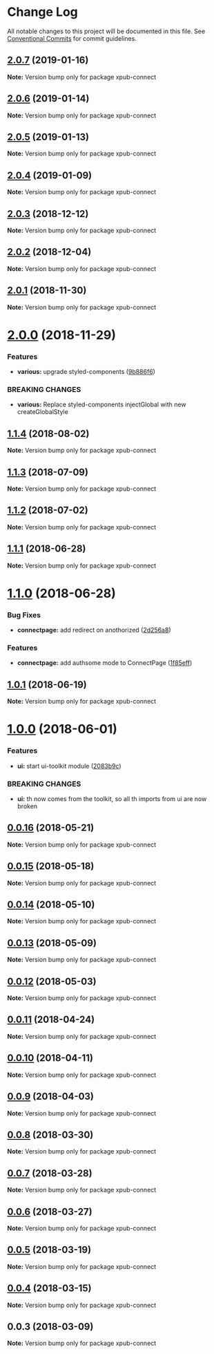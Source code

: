 # Change Log

All notable changes to this project will be documented in this file.
See [Conventional Commits](https://conventionalcommits.org) for commit guidelines.

## [2.0.7](https://gitlab.coko.foundation/pubsweet/pubsweet/compare/xpub-connect@2.0.6...xpub-connect@2.0.7) (2019-01-16)

**Note:** Version bump only for package xpub-connect





## [2.0.6](https://gitlab.coko.foundation/pubsweet/pubsweet/compare/xpub-connect@2.0.5...xpub-connect@2.0.6) (2019-01-14)

**Note:** Version bump only for package xpub-connect





## [2.0.5](https://gitlab.coko.foundation/pubsweet/pubsweet/compare/xpub-connect@2.0.4...xpub-connect@2.0.5) (2019-01-13)

**Note:** Version bump only for package xpub-connect





## [2.0.4](https://gitlab.coko.foundation/pubsweet/pubsweet/compare/xpub-connect@2.0.3...xpub-connect@2.0.4) (2019-01-09)

**Note:** Version bump only for package xpub-connect





## [2.0.3](https://gitlab.coko.foundation/pubsweet/pubsweet/compare/xpub-connect@2.0.2...xpub-connect@2.0.3) (2018-12-12)

**Note:** Version bump only for package xpub-connect





## [2.0.2](https://gitlab.coko.foundation/pubsweet/pubsweet/compare/xpub-connect@2.0.1...xpub-connect@2.0.2) (2018-12-04)

**Note:** Version bump only for package xpub-connect





## [2.0.1](https://gitlab.coko.foundation/pubsweet/pubsweet/compare/xpub-connect@2.0.0...xpub-connect@2.0.1) (2018-11-30)

**Note:** Version bump only for package xpub-connect





# [2.0.0](https://gitlab.coko.foundation/pubsweet/pubsweet/compare/xpub-connect@1.1.4...xpub-connect@2.0.0) (2018-11-29)


### Features

* **various:** upgrade styled-components ([9b886f6](https://gitlab.coko.foundation/pubsweet/pubsweet/commit/9b886f6))


### BREAKING CHANGES

* **various:** Replace styled-components injectGlobal with new createGlobalStyle





<a name="1.1.4"></a>
## [1.1.4](https://gitlab.coko.foundation/pubsweet/pubsweet/compare/xpub-connect@1.1.3...xpub-connect@1.1.4) (2018-08-02)




**Note:** Version bump only for package xpub-connect

<a name="1.1.3"></a>
## [1.1.3](https://gitlab.coko.foundation/pubsweet/pubsweet/compare/xpub-connect@1.1.2...xpub-connect@1.1.3) (2018-07-09)




**Note:** Version bump only for package xpub-connect

<a name="1.1.2"></a>
## [1.1.2](https://gitlab.coko.foundation/pubsweet/pubsweet/compare/xpub-connect@1.1.1...xpub-connect@1.1.2) (2018-07-02)




**Note:** Version bump only for package xpub-connect

<a name="1.1.1"></a>
## [1.1.1](https://gitlab.coko.foundation/pubsweet/pubsweet/compare/xpub-connect@1.1.0...xpub-connect@1.1.1) (2018-06-28)




**Note:** Version bump only for package xpub-connect

<a name="1.1.0"></a>
# [1.1.0](https://gitlab.coko.foundation/pubsweet/pubsweet/compare/xpub-connect@1.0.1...xpub-connect@1.1.0) (2018-06-28)


### Bug Fixes

* **connectpage:** add redirect on anothorized ([2d256a8](https://gitlab.coko.foundation/pubsweet/pubsweet/commit/2d256a8))


### Features

* **connectpage:** add authsome mode to ConnectPage ([1f85eff](https://gitlab.coko.foundation/pubsweet/pubsweet/commit/1f85eff))




<a name="1.0.1"></a>
## [1.0.1](https://gitlab.coko.foundation/pubsweet/pubsweet/compare/xpub-connect@1.0.0...xpub-connect@1.0.1) (2018-06-19)




**Note:** Version bump only for package xpub-connect

<a name="1.0.0"></a>
# [1.0.0](https://gitlab.coko.foundation/pubsweet/pubsweet/compare/xpub-connect@0.0.16...xpub-connect@1.0.0) (2018-06-01)


### Features

* **ui:** start ui-toolkit module ([2083b9c](https://gitlab.coko.foundation/pubsweet/pubsweet/commit/2083b9c))


### BREAKING CHANGES

* **ui:** th now comes from the toolkit, so all th imports from ui are now broken




<a name="0.0.16"></a>
## [0.0.16](https://gitlab.coko.foundation/pubsweet/pubsweet/compare/xpub-connect@0.0.15...xpub-connect@0.0.16) (2018-05-21)




**Note:** Version bump only for package xpub-connect

<a name="0.0.15"></a>
## [0.0.15](https://gitlab.coko.foundation/pubsweet/pubsweet/compare/xpub-connect@0.0.14...xpub-connect@0.0.15) (2018-05-18)




**Note:** Version bump only for package xpub-connect

<a name="0.0.14"></a>
## [0.0.14](https://gitlab.coko.foundation/pubsweet/pubsweet/compare/xpub-connect@0.0.13...xpub-connect@0.0.14) (2018-05-10)




**Note:** Version bump only for package xpub-connect

<a name="0.0.13"></a>
## [0.0.13](https://gitlab.coko.foundation/pubsweet/pubsweet/compare/xpub-connect@0.0.12...xpub-connect@0.0.13) (2018-05-09)




**Note:** Version bump only for package xpub-connect

<a name="0.0.12"></a>
## [0.0.12](https://gitlab.coko.foundation/pubsweet/pubsweet/compare/xpub-connect@0.0.11...xpub-connect@0.0.12) (2018-05-03)




**Note:** Version bump only for package xpub-connect

<a name="0.0.11"></a>
## [0.0.11](https://gitlab.coko.foundation/pubsweet/pubsweet/compare/xpub-connect@0.0.10...xpub-connect@0.0.11) (2018-04-24)




**Note:** Version bump only for package xpub-connect

<a name="0.0.10"></a>
## [0.0.10](https://gitlab.coko.foundation/pubsweet/pubsweet/compare/xpub-connect@0.0.9...xpub-connect@0.0.10) (2018-04-11)




**Note:** Version bump only for package xpub-connect

<a name="0.0.9"></a>
## [0.0.9](https://gitlab.coko.foundation/pubsweet/pubsweet/compare/xpub-connect@0.0.8...xpub-connect@0.0.9) (2018-04-03)




**Note:** Version bump only for package xpub-connect

<a name="0.0.8"></a>
## [0.0.8](https://gitlab.coko.foundation/pubsweet/pubsweet/compare/xpub-connect@0.0.7...xpub-connect@0.0.8) (2018-03-30)




**Note:** Version bump only for package xpub-connect

<a name="0.0.7"></a>
## [0.0.7](https://gitlab.coko.foundation/pubsweet/pubsweet/compare/xpub-connect@0.0.6...xpub-connect@0.0.7) (2018-03-28)




**Note:** Version bump only for package xpub-connect

<a name="0.0.6"></a>
## [0.0.6](https://gitlab.coko.foundation/pubsweet/pubsweet/compare/xpub-connect@0.0.5...xpub-connect@0.0.6) (2018-03-27)




**Note:** Version bump only for package xpub-connect

<a name="0.0.5"></a>
## [0.0.5](https://gitlab.coko.foundation/pubsweet/pubsweet/compare/xpub-connect@0.0.4...xpub-connect@0.0.5) (2018-03-19)




**Note:** Version bump only for package xpub-connect

<a name="0.0.4"></a>
## [0.0.4](https://gitlab.coko.foundation/pubsweet/pubsweet/compare/xpub-connect@0.0.3...xpub-connect@0.0.4) (2018-03-15)




**Note:** Version bump only for package xpub-connect

<a name="0.0.3"></a>

## 0.0.3 (2018-03-09)

**Note:** Version bump only for package xpub-connect
